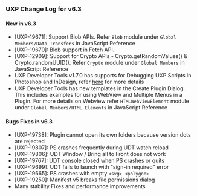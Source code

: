 <!--
index_desc: Change Log in UXP version
-->

###  UXP Change Log for v6.3

#### New in v6.3
- [UXP-19671]: Support Blob APIs. Refer `Blob` module under `Global Members/Data Transfers` in JavaScript Reference
- [UXP-19670]: Blob support in Fetch API.
- [UXP-12909]: Support for Crypto APIs - Crypto.getRandomValues() & Crypto.randomUUID(). Refer `Crypto` module under `Global Members` in JavaScript Reference
- UXP Developer Tools v1.7.0 has supports for Debugging UXP Scripts in Photoshop and InDesign, refer [here](https://developer.adobe.com/photoshop/uxp/2022/scripting/getting-started/) for more details
- UXP Developer Tools has new templates in the Create Plugin Dialog. This includes examples for using WebView and Multiple Menus in a Plugin. For more details on Webview refer `HTMLWebViewElement` module under `Global Members/HTML Elements` in JavaScript Reference

#### Bugs Fixes in v6.3
- [UXP-19738]: Plugin cannot open its own folders because version dots are rejected
- [UXP-19807]: PS crashes frequently during UDT watch reload
- [UXP-19806]: UDT Window / Bring all to Front does not work
- [UXP-19767]: UDT console closed when PS crashes or quits
- [UXP-19699]: UDT fails to launch with "sign-in required" error
- [UXP-19665]: PS crashes with empty `<svg> <polygon>`
- [UXP-19250]: Manifest v5 breaks file permissions dialog
- Many stability Fixes and performance improvements
  
  
